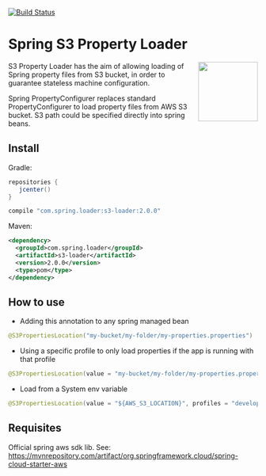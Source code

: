 [![Build Status](https://travis-ci.org/ericdallo/spring-s3-properties-loader.svg?branch=master)](https://travis-ci.org/ericdallo/spring-s3-properties-loader)
# Spring S3 Property Loader
<img align="right"  src="https://raw.githubusercontent.com/ericdallo/spring-s3-properties-loader/images/spring-icon.png?raw=true" width="120" height="120"/>

S3 Property Loader has the aim of allowing loading of Spring property files from S3 bucket, in order to guarantee stateless machine configuration.

Spring PropertyConfigurer replaces standard PropertyConfigurer to load property files from AWS S3 bucket. S3 path could be specified directly into spring beans.

## Install
Gradle:
```groovy
repositories {  
   jcenter()  
}
```
```groovy
compile "com.spring.loader:s3-loader:2.0.0"
```
Maven:
```xml
<dependency>
  <groupId>com.spring.loader</groupId>
  <artifactId>s3-loader</artifactId>
  <version>2.0.0</version>
  <type>pom</type>
</dependency>
```

## How to use

- Adding this annotation to any spring managed bean
```java
@S3PropertiesLocation("my-bucket/my-folder/my-properties.properties")
```
- Using a specific profile to only load properties if the app is running with that profile
```java
@S3PropertiesLocation(value = "my-bucket/my-folder/my-properties.properties", profiles = "production")
```
- Load from a System env variable
```java
@S3PropertiesLocation(value = "${AWS_S3_LOCATION}", profiles = "developer")
```

## Requisites

Official spring aws sdk lib.
See: https://mvnrepository.com/artifact/org.springframework.cloud/spring-cloud-starter-aws
